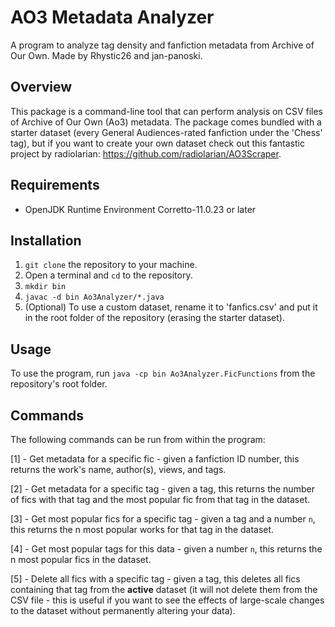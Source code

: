 # AO3 Metadata Analyzer
A program to analyze tag density and fanfiction metadata from Archive of Our Own. Made by Rhystic26 and jan-panoski.

## Overview
This package is a command-line tool that can perform analysis on CSV files of Archive of Our Own (Ao3) metadata. The package comes bundled with a starter dataset (every General Audiences-rated fanfiction under the 'Chess' tag), but if you want to create your own dataset check out this fantastic project by radiolarian: https://github.com/radiolarian/AO3Scraper.

## Requirements
- OpenJDK Runtime Environment Corretto-11.0.23 or later

## Installation
1. `git clone` the repository to your machine.
2. Open a terminal and `cd` to the repository.
3. `mkdir bin`
4. `javac -d bin Ao3Analyzer/*.java`
5. (Optional) To use a custom dataset, rename it to 'fanfics.csv' and put it in the root folder of the repository (erasing the starter dataset).


## Usage
To use the program, run `java -cp bin Ao3Analyzer.FicFunctions` from the repository's root folder.

## Commands
The following commands can be run from within the program:

[1] - Get metadata for a specific fic - given a fanfiction ID number, this returns the work's name, author(s), views, and tags.

[2] - Get metadata for a specific tag - given a tag, this returns the number of fics with that tag and the most popular fic from that tag in the dataset.

[3] - Get most popular fics for a specific tag - given a tag and a number `n`, this returns the n most popular works for that tag in the dataset.

[4] - Get most popular tags for this data - given a number `n`, this returns the n most popular fics in the dataset.

[5] - Delete all fics with a specific tag - given a tag, this deletes all fics containing that tag from the **active** dataset (it will not delete them from the CSV file - this is useful if you want to see the effects of large-scale changes to the dataset without permanently altering your data).
